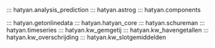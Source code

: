 ::: hatyan.analysis_prediction
::: hatyan.astrog
::: hatyan.components
<!--- ::: hatyan.convert -->
<!--- ::: hatyan.foreman -->
::: hatyan.getonlinedata
::: hatyan.hatyan_core
::: hatyan.schureman
::: hatyan.timeseries
::: hatyan.kw_gemgetij
::: hatyan.kw_havengetallen
::: hatyan.kw_overschrijding
::: hatyan.kw_slotgemiddelden
